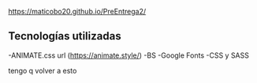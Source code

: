 https://maticobo20.github.io/PreEntrega2/

## Tecnologías utilizadas
-ANIMATE.css url (https://animate.style/)
-BS
-Google Fonts
-CSS y SASS

tengo q volver a esto
